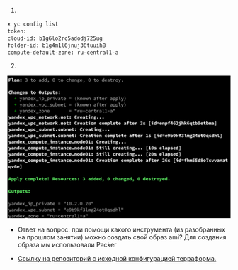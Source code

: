 1.
```
✗ yc config list
token:
cloud-id: b1g6lo2rc5adodj725ug
folder-id: b1g4m1l6jnuj36tuuih8
compute-default-zone: ru-central1-a
```
2.

![terraform_apply_result](https://github.com/evgeniy-skt/devops-netology/blob/main/screenshots/7.2_terraform_apply_result.png)

- Ответ на вопрос: при помощи какого инструмента (из разобранных на прошлом занятии) можно создать свой образ ami?
Для создания образа мы использовали Packer

- [Ссылку на репозиторий с исходной конфигурацией терраформа.](https://github.com/evgeniy-skt/devops-netology/tree/main/terraform)
